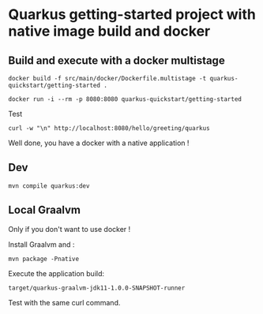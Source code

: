 # Quarkus getting-started project with native image build and docker


## Build and execute with a docker multistage

```
docker build -f src/main/docker/Dockerfile.multistage -t quarkus-quickstart/getting-started .
```

```
docker run -i --rm -p 8080:8080 quarkus-quickstart/getting-started
```


Test

```
curl -w "\n" http://localhost:8080/hello/greeting/quarkus
```

Well done, you have a docker with a native application !


## Dev


```
mvn compile quarkus:dev
```


## Local Graalvm

Only if you don't want to use docker !

Install Graalvm and :

```
mvn package -Pnative
```

Execute the application build:

```
target/quarkus-graalvm-jdk11-1.0.0-SNAPSHOT-runner
```

Test with the same curl command.
